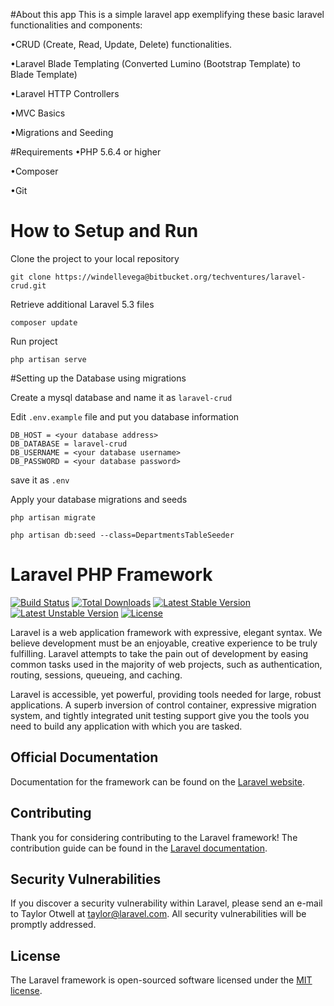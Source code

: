 #About this app
This is a simple laravel app exemplifying these basic laravel functionalities and components:

•CRUD (Create, Read, Update, Delete) functionalities.

•Laravel Blade Templating (Converted Lumino (Bootstrap Template) to Blade Template)

•Laravel HTTP Controllers

•MVC Basics 

•Migrations and Seeding


#Requirements
•PHP 5.6.4 or higher

•Composer

•Git

# How to Setup and Run

Clone the project to your local repository

```
git clone https://windellevega@bitbucket.org/techventures/laravel-crud.git
```

Retrieve additional Laravel 5.3 files

```
composer update
```

Run project

```
php artisan serve
```

#Setting up the Database using migrations

Create a mysql database and name it as `laravel-crud`

Edit `.env.example` file and put you database information 
```
DB_HOST = <your database address>
DB_DATABASE = laravel-crud
DB_USERNAME = <your database username>
DB_PASSWORD = <your database password>
```
save it as `.env`

Apply your database migrations and seeds

```
php artisan migrate
```
```
php artisan db:seed --class=DepartmentsTableSeeder
```

# Laravel PHP Framework

[![Build Status](https://travis-ci.org/laravel/framework.svg)](https://travis-ci.org/laravel/framework)
[![Total Downloads](https://poser.pugx.org/laravel/framework/d/total.svg)](https://packagist.org/packages/laravel/framework)
[![Latest Stable Version](https://poser.pugx.org/laravel/framework/v/stable.svg)](https://packagist.org/packages/laravel/framework)
[![Latest Unstable Version](https://poser.pugx.org/laravel/framework/v/unstable.svg)](https://packagist.org/packages/laravel/framework)
[![License](https://poser.pugx.org/laravel/framework/license.svg)](https://packagist.org/packages/laravel/framework)

Laravel is a web application framework with expressive, elegant syntax. We believe development must be an enjoyable, creative experience to be truly fulfilling. Laravel attempts to take the pain out of development by easing common tasks used in the majority of web projects, such as authentication, routing, sessions, queueing, and caching.

Laravel is accessible, yet powerful, providing tools needed for large, robust applications. A superb inversion of control container, expressive migration system, and tightly integrated unit testing support give you the tools you need to build any application with which you are tasked.

## Official Documentation

Documentation for the framework can be found on the [Laravel website](http://laravel.com/docs).

## Contributing

Thank you for considering contributing to the Laravel framework! The contribution guide can be found in the [Laravel documentation](http://laravel.com/docs/contributions).

## Security Vulnerabilities

If you discover a security vulnerability within Laravel, please send an e-mail to Taylor Otwell at taylor@laravel.com. All security vulnerabilities will be promptly addressed.

## License

The Laravel framework is open-sourced software licensed under the [MIT license](http://opensource.org/licenses/MIT).
